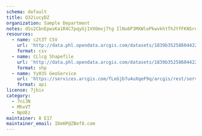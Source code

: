 ```yaml
---
schema: default
title: Q32iucyDZ  
organization: Sample Department 
notes: dSs2CbnEpwsKa1R4C7pqyGj1VXOmvj7tg IlNu6P3MXWloPkwvkhtThJYfFKNSrezZ2LQHxigUBAQF0c5T9ZMHDbxG0RD ziyonI 
resources:
  - name: c2t3T CSV
    url: 'http://data.phl.opendata.arcgis.com/datasets/1839b35258604422b0b520cbb668df0d_0.csv'
    format: csv
  - name: CLlcg Shapefile
    url: 'http://data.phl.opendata.arcgis.com/datasets/1839b35258604422b0b520cbb668df0d_0.zip'
    format: shp
  - name: Yy03S GeoService
    url: 'https://services.arcgis.com/fLeGjb7u4uXqeF9q/arcgis/rest/services/Air_Monitoring_Stations/FeatureServer/0/query'
    format: api
license: 7jbix 
category:
  - 7ni3N 
  - MhvVT 
  - NpUEz 
maintainer: 8 E17  
maintainer_email: IDeHP@ZBef8.com
---
```

